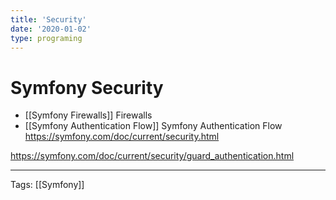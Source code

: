 ```yaml
---
title: 'Security'
date: '2020-01-02'
type: programing 
---
```


# Symfony Security

- [[Symfony Firewalls]] Firewalls
- [[Symfony Authentication Flow]] Symfony Authentication Flow
https://symfony.com/doc/current/security.html

https://symfony.com/doc/current/security/guard_authentication.html

---
Tags: [[Symfony]]